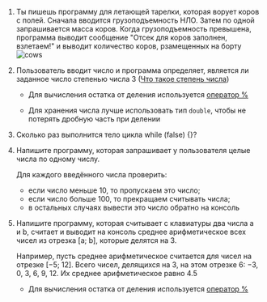 1. Ты пишешь программу для летающей тарелки, которая ворует коров с полей. Сначала вводится грузоподъемность НЛО. Затем по одной запрашивается масса коров. Когда грузоподъемность превышена, программа выводит сообщение "Отсек для коров заполнен, взлетаем!" и выводит количество коров, рзамещенных на борту
   ![cows](http://99px.ru/sstorage/53/2012/02/tmb_34090_5045.jpg)

2. Пользователь вводит число и программа определяет, является ли заданное число степенью числа 3 ([Что такое степень числа](http://www.webmath.ru/poleznoe/formules_18_11.php))

   - Для вычисления остатка от деления используется [оператор %](https://docs.microsoft.com/ru-ru/dotnet/csharp/language-reference/operators/modulus-operator)

   - Для хранения числа лучше использовать тип `double`, чтобы не потерять дробную часть при делении

3. Сколько раз выполнится тело цикла while (false) {}?

4. Напишите программу, которая запрашивает у пользователя целые числа по одному числу.

   Для каждого введённого числа проверить:

   - если число меньше 10, то пропускаем это число;
   - если число больше 100, то прекращаем считывать числа;
   - в остальных случаях вывести это число обратно на консоль

5. Напишите программу, которая считывает с клавиатуры два числа a и b, считает и выводит на консоль среднее арифметическое всех чисел из отрезка [a; b], которые делятся на 3.

   Например, пусть среднее арифметическое считается для чисел на отрезке [−5; 12]. Всего чисел, делящихся на 3, на этом отрезке 6: −3, 0, 3, 6, 9, 12. Их среднее арифметическое равно 4.5

   - Для вычисления остатка от деления используется [оператор %](https://docs.microsoft.com/ru-ru/dotnet/csharp/language-reference/operators/modulus-operator)
